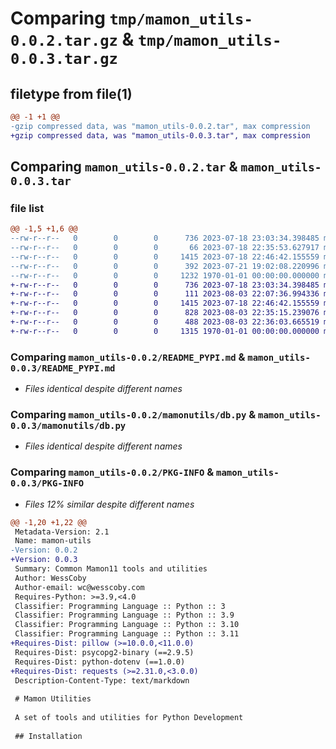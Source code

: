 # Comparing `tmp/mamon_utils-0.0.2.tar.gz` & `tmp/mamon_utils-0.0.3.tar.gz`

## filetype from file(1)

```diff
@@ -1 +1 @@
-gzip compressed data, was "mamon_utils-0.0.2.tar", max compression
+gzip compressed data, was "mamon_utils-0.0.3.tar", max compression
```

## Comparing `mamon_utils-0.0.2.tar` & `mamon_utils-0.0.3.tar`

### file list

```diff
@@ -1,5 +1,6 @@
--rw-r--r--   0        0        0      736 2023-07-18 23:03:34.398485 mamon_utils-0.0.2/README_PYPI.md
--rw-r--r--   0        0        0       66 2023-07-18 22:35:53.627917 mamon_utils-0.0.2/mamonutils/__init__.py
--rw-r--r--   0        0        0     1415 2023-07-18 22:46:42.155559 mamon_utils-0.0.2/mamonutils/db.py
--rw-r--r--   0        0        0      392 2023-07-21 19:02:08.220996 mamon_utils-0.0.2/pyproject.toml
--rw-r--r--   0        0        0     1232 1970-01-01 00:00:00.000000 mamon_utils-0.0.2/PKG-INFO
+-rw-r--r--   0        0        0      736 2023-07-18 23:03:34.398485 mamon_utils-0.0.3/README_PYPI.md
+-rw-r--r--   0        0        0      111 2023-08-03 22:07:36.994336 mamon_utils-0.0.3/mamonutils/__init__.py
+-rw-r--r--   0        0        0     1415 2023-07-18 22:46:42.155559 mamon_utils-0.0.3/mamonutils/db.py
+-rw-r--r--   0        0        0      828 2023-08-03 22:35:15.239076 mamon_utils-0.0.3/mamonutils/image_dimensions.py
+-rw-r--r--   0        0        0      488 2023-08-03 22:36:03.665519 mamon_utils-0.0.3/pyproject.toml
+-rw-r--r--   0        0        0     1315 1970-01-01 00:00:00.000000 mamon_utils-0.0.3/PKG-INFO
```

### Comparing `mamon_utils-0.0.2/README_PYPI.md` & `mamon_utils-0.0.3/README_PYPI.md`

 * *Files identical despite different names*

### Comparing `mamon_utils-0.0.2/mamonutils/db.py` & `mamon_utils-0.0.3/mamonutils/db.py`

 * *Files identical despite different names*

### Comparing `mamon_utils-0.0.2/PKG-INFO` & `mamon_utils-0.0.3/PKG-INFO`

 * *Files 12% similar despite different names*

```diff
@@ -1,20 +1,22 @@
 Metadata-Version: 2.1
 Name: mamon-utils
-Version: 0.0.2
+Version: 0.0.3
 Summary: Common Mamon11 tools and utilities
 Author: WessCoby
 Author-email: wc@wesscoby.com
 Requires-Python: >=3.9,<4.0
 Classifier: Programming Language :: Python :: 3
 Classifier: Programming Language :: Python :: 3.9
 Classifier: Programming Language :: Python :: 3.10
 Classifier: Programming Language :: Python :: 3.11
+Requires-Dist: pillow (>=10.0.0,<11.0.0)
 Requires-Dist: psycopg2-binary (==2.9.5)
 Requires-Dist: python-dotenv (==1.0.0)
+Requires-Dist: requests (>=2.31.0,<3.0.0)
 Description-Content-Type: text/markdown
 
 # Mamon Utilities
 
 A set of tools and utilities for Python Development
 
 ## Installation
```

